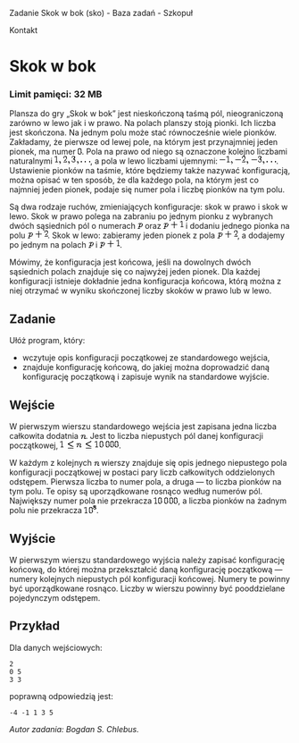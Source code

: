 Zadanie Skok w bok (sko) - Baza zadań - Szkopuł

Kontakt

# Skok w bok

### Limit pamięci: 32 MB

Plansza do gry „Skok w bok” jest nieskończoną taśmą pól, nieograniczoną
zarówno w lewo jak i w prawo. Na polach planszy stoją pionki. Ich liczba jest
skończona. Na jednym polu może stać równocześnie wiele pionków. Zakładamy, że
pierwsze od lewej pole, na którym jest przynajmniej jeden pionek, ma numer
![Image](data:image/png;base64,iVBORw0KGgoAAAANSUhEUgAAAAcAAAALAQAAAAHs7JqTAAAAAnRSTlMAAQGU/a4AAAAmSURBVAiZY2hgAIEGBgcgPACEBUA4gUEBzAZBBQYjhiogrGCwAgDG+AmJGHCAfgAAAABJRU5ErkJggg==).
Pola na prawo od niego są oznaczone kolejno liczbami naturalnymi
![Image](data:image/png;base64,iVBORw0KGgoAAAANSUhEUgAAAEAAAAAOAQAAAAHARxf5AAAAAnRSTlMAAQGU/a4AAABsSURBVAiZJY09DkBQEITnDgrHUEi0bqRRKEgcQeE+9ghOwCt1lK8gxqyX2Xz5stkfRBABIr26ERwRiS1IgveEOSsbWF0TtpsQHOZ4tZPn1ak5WcH2PVwu9rySRE5JVqmL3Utchgc67NEL+8MPIXVeAbTY5AAAAAAASUVORK5CYII=),
a pola w lewo liczbami ujemnymi:
![Image](data:image/png;base64,iVBORw0KGgoAAAANSUhEUgAAAGUAAAAOAQAAAAFpM99tAAAAAnRSTlMAAQGU/a4AAACZSURBVAiZPU67EcIwDFUFQ1AwCEVGYASGoKCgIJuwBp29ASWVzyk4KCG4sO/s+PFkuBR+H0t6kuAiSJKTIuAtAVZe3vSqCN73kqMqRGQMsizrtCHX7dg9nJWKgCeUJ9z+HMmLsnofmmcuuezG0921WFR6fCj2QD5Dd2vbkc/MLrKvm921xTSXOWSQXQgD06ZfobYaL2wR/ExftdutMPRb2XkAAAAASUVORK5CYII=).
Ustawienie pionków na taśmie, które będziemy także nazywać konfiguracją, można
opisać w ten sposób, że dla każdego pola, na którym jest co najmniej jeden
pionek, podaje się numer pola i liczbę pionków na tym polu.

Są dwa rodzaje ruchów, zmieniających konfiguracje: skok w prawo i skok w lewo.
Skok w prawo polega na zabraniu po jednym pionku z wybranych dwóch sąsiednich
pól o numerach
![Image](data:image/png;base64,iVBORw0KGgoAAAANSUhEUgAAAAkAAAAKAQAAAAE5eXmFAAAAAnRSTlMAAQGU/a4AAAA0SURBVAiZYzjAcICBgaGB4QGQPMDgwHCBoQPI28CwgGECwweG7QwM7xgYzjUw3G9g4G8AAB0xDWqK8YpAAAAAAElFTkSuQmCC)
oraz
![Image](data:image/png;base64,iVBORw0KGgoAAAANSUhEUgAAACQAAAAOAQAAAAEYS7PzAAAAAnRSTlMAAQGU/a4AAABZSURBVAiZHcmxDYAwDATA7ygzEtksbJARGIF0dEkmoKRlA3BJgfR8LNtn6w3DC1O1BfSe3STZcU4dmdAdwRaRNTVEbNprVd66fs9XhizY0/B2D08uaQgk7Qc3CDvDI2jFzgAAAABJRU5ErkJggg==)
i dodaniu jednego pionka na polu
![Image](data:image/png;base64,iVBORw0KGgoAAAANSUhEUgAAACQAAAAOAQAAAAEYS7PzAAAAAnRSTlMAAQGU/a4AAABcSURBVAiZJYrBEUBAEAT75ykVGZAZGQhBCJ5+5yJQXr5E4C4BN6ao3e3p2hoy/6wD8kL7SW+WyFFFxoK9Q66MvlB3zGtkCv47pfT8vFj6pJ3bbNiUdHGamVpSfgFA+jxHpmxopwAAAABJRU5ErkJggg==).
Skok w lewo: zabieramy jeden pionek z pola
![Image](data:image/png;base64,iVBORw0KGgoAAAANSUhEUgAAACQAAAAOAQAAAAEYS7PzAAAAAnRSTlMAAQGU/a4AAABcSURBVAiZJYrBEUBAEAT75ykVGZAZGQhBCJ5+5yJQXr5E4C4BN6ao3e3p2hoy/6wD8kL7SW+WyFFFxoK9Q66MvlB3zGtkCv47pfT8vFj6pJ3bbNiUdHGamVpSfgFA+jxHpmxopwAAAABJRU5ErkJggg==),
a dodajemy po jednym na polach
![Image](data:image/png;base64,iVBORw0KGgoAAAANSUhEUgAAAAkAAAAKAQAAAAE5eXmFAAAAAnRSTlMAAQGU/a4AAAA0SURBVAiZYzjAcICBgaGB4QGQPMDgwHCBoQPI28CwgGECwweG7QwM7xgYzjUw3G9g4G8AAB0xDWqK8YpAAAAAAElFTkSuQmCC)
i
![Image](data:image/png;base64,iVBORw0KGgoAAAANSUhEUgAAACQAAAAOAQAAAAEYS7PzAAAAAnRSTlMAAQGU/a4AAABZSURBVAiZHcmxDYAwDATA7ygzEtksbJARGIF0dEkmoKRlA3BJgfR8LNtn6w3DC1O1BfSe3STZcU4dmdAdwRaRNTVEbNprVd66fs9XhizY0/B2D08uaQgk7Qc3CDvDI2jFzgAAAABJRU5ErkJggg==).

Mówimy, że konfiguracja jest końcowa, jeśli na dowolnych dwóch sąsiednich
polach znajduje się co najwyżej jeden pionek. Dla każdej konfiguracji istnieje
dokładnie jedna konfiguracja końcowa, którą można z niej otrzymać w wyniku
skończonej liczby skoków w prawo lub w lewo.

## Zadanie

Ułóż program, który:

  * wczytuje opis konfiguracji początkowej ze standardowego wejścia, 
  * znajduje konfigurację końcową, do jakiej można doprowadzić daną konfigurację początkową i zapisuje wynik na standardowe wyjście. 

## Wejście

W pierwszym wierszu standardowego wejścia jest zapisana jedna liczba całkowita
dodatnia
![Image](data:image/png;base64,iVBORw0KGgoAAAANSUhEUgAAAAkAAAAHAQAAAAGF52pbAAAAAnRSTlMAAQGU/a4AAAAiSURBVAiZYzjAwMDwgAEEdoDpBQwfGBIY8hoY7jQwzGUAAHG1CBC4It4cAAAAAElFTkSuQmCC).
Jest to liczba niepustych pól danej konfiguracji początkowej,
![Image](data:image/png;base64,iVBORw0KGgoAAAANSUhEUgAAAGkAAAANAQAAAAH1m01NAAAAAnRSTlMAAQGU/a4AAAC2SURBVAiZTY4xCsIwGIX/G/QIPYJDBxcRT1JHxw4OHQSbG9TVxVyjICSODqUHEIyFDg5CYynSQmOeqYP4hvfxwRseYUYwhBNdM+qmuqS2RUmb4cKojl4LAlxVlRuAg7+PGSFZJiO5vSHIzyQ19Hq/Iykho7okYef4cmuTkfIg+Ugf3AZuZz3rAU+aoAHQGLHK85yRhu/Uh+iUUk4Nhtjgp0jtHSlEq8KQnPbmgR4iLoqCuZN/YR/Vp5HSits5ywAAAABJRU5ErkJggg==).

W każdym z kolejnych
![Image](data:image/png;base64,iVBORw0KGgoAAAANSUhEUgAAAAkAAAAHAQAAAAGF52pbAAAAAnRSTlMAAQGU/a4AAAAiSURBVAiZYzjAwMDwgAEEdoDpBQwfGBIY8hoY7jQwzGUAAHG1CBC4It4cAAAAAElFTkSuQmCC)
wierszy znajduje się opis jednego niepustego pola konfiguracji początkowej w
postaci pary liczb całkowitych oddzielonych odstępem. Pierwsza liczba to numer
pola, a druga — to liczba pionków na tym polu. Te opisy są uporządkowane
rosnąco według numerów pól. Największy numer pola nie przekracza
![Image](data:image/png;base64,iVBORw0KGgoAAAANSUhEUgAAACsAAAALAQAAAAG5jXnNAAAAAnRSTlMAAQGU/a4AAABNSURBVAiZY/jAsIZhBsMDhjsLGKIWMPx/AELfv94B45nnUhg2nznBsHd/AQoWBorpGz8rNlZgeF/9vnz7AjhV+d58egPDe+vnxZsXAAAYxC4ahDJf2gAAAABJRU5ErkJggg==),
a liczba pionków na żadnym polu nie przekracza
![Image](data:image/png;base64,iVBORw0KGgoAAAANSUhEUgAAABYAAAAOAQAAAAF0TeH2AAAAAnRSTlMAAQGU/a4AAABHSURBVAiZY3jA8IDhABAXMPxh+MBwguEFEP9vYPgHRA8Y/iuAkOkDhu0KDNsfMGx7ACL//zdhOH+4heH93gIg/gPHzYf/AABjTSac5bMi8AAAAABJRU5ErkJggg==).

## Wyjście

W pierwszym wierszu standardowego wyjścia należy zapisać konfigurację końcową,
do której można przekształcić daną konfigurację początkową — numery kolejnych
niepustych pól konfiguracji końcowej. Numery te powinny być uporządkowane
rosnąco. Liczby w wierszu powinny być pooddzielane pojedynczym odstępem.

## Przykład

Dla danych wejściowych:

    
    
    2
    0 5
    3 3
    

poprawną odpowiedzią jest:

    
    
    -4 -1 1 3 5 

_Autor zadania: Bogdan S. Chlebus._

